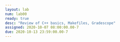 ```yaml
---
layout: lab
num: lab00	
ready: true
desc: "Review of C++ basics, Makefiles, Gradescope"
assigned: 2020-10-07 08:00:00.00-7
due: 2020-10-13 23:59:00.00-7
---
```

